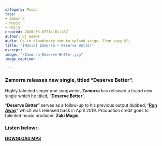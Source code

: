 ```yaml
---
category: Music
tags:
- Zamorra
- Music
- Naija
created: 2020-05-07T14:01:45Z
author: Dj Gsaws
audio: Go to cloudinary.com to upload songs. Then copy URL
title: "[Music] Zamorra – Deserve Better"
excerpt: ''
image: "/Zamorra-Deserve-Better.jpg"
image_caption: ''

---
```

### **Zamorra releases new single, titled “Deserve Better“.**

Highly talented singer and songwriter, **Zamorra** has released a brand new single which he titled, “**Deserve Better**“.

“**Deserve Better**” serves as a follow-up to his previous output dubbed, “[**Run Away**](https://www.naijaloaded.com.ng/download-music/zamorra-run-away)” which was released back in April 2019. Production credit goes to talented music producer, **Zaki Magic**.

### **Listen below:-**

[**DOWNLOAD MP3**](https://naijaloaded.store/wp-content/uploads/2020/05/Zamorra-Deserve-Better.mp3)
